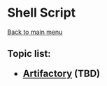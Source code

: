 <H1>Shell Script</h1>

[Back to main menu](..%2F..%2FREADME.md)

<h2>

Topic list:
* [Artifactory](education%2FArtifactory.md) (TBD)

</h2>